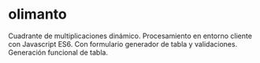 # olimanto
Cuadrante de multiplicaciones dinámico. Procesamiento en entorno cliente con Javascript ES6. Con formulario generador de tabla y validaciones. Generación funcional de tabla.
